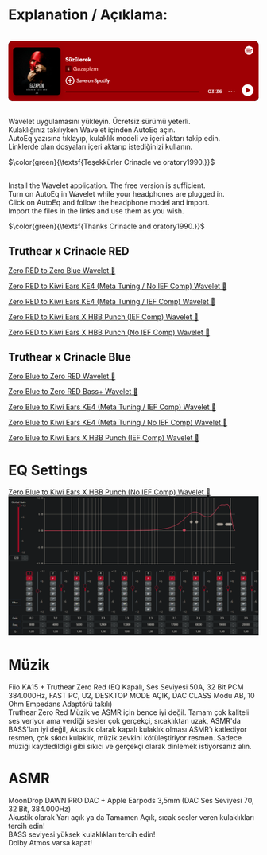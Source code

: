 # Explanation / Açıklama:
<br>
<a href="https://open.spotify.com/track/4c8GowvkAkbzC4RqdH0SQV"><img src="https://raw.githubusercontent.com/ny4rlk0/Truthear-x-Crinacle-Zero/main/spotify.png" alt="Spotify Süzülerek - Gazapizm" style=""></a>
<br>

##
Wavelet uygulamasını yükleyin. Ücretsiz sürümü yeterli.<br>
Kulaklığınız takılıyken Wavelet içinden AutoEq açın.<br>
AutoEq yazısına tıklayıp, kulaklık modeli ve içeri aktarı takip edin.<br>
Linklerde olan dosyaları içeri aktarıp istediğinizi kullanın.<br>

$\color{green}{\textsf{Teşekkürler Crinacle ve oratory1990.}}$ <br>

##
Install the Wavelet application. The free version is sufficient.<br>
Turn on AutoEq in Wavelet while your headphones are plugged in.<br>
Click on AutoEq and follow the headphone model and import.<br>
Import the files in the links and use them as you wish.<br>

$\color{green}{\textsf{Thanks Crinacle and oratory1990.}}$ <br>

## Truthear x Crinacle RED
<a href="https://github.com/ny4rlk0/Truthear-x-Crinacle-Zero/releases/download/release/Truthear.x.Crinacle.Zero.RED.to.Zero.Blue.Wavelet.GraphicEq.txt">Zero RED to Zero Blue Wavelet 💾</a><br>
<!--<a href="https://github.com/ny4rlk0/Truthear-x-Crinacle-Zero/releases/download/release/Truthear.x.Crinacle.Zero.RED.to.Zero.Blue.EqualizerAPO.ParametricEq.txt">Zero RED to Zero Blue EqualizerAPO ParametricEQ 💾</a><br>-->
<!--<a href="https://github.com/ny4rlk0/Truthear-x-Crinacle-Zero/releases/download/release/Truthear.x.Crinacle.Zero.RED.to.Zero.Blue.EqualizerAPO.GraphicEq.txt">Zero RED to Zero Blue EqualizerAPO GraphicEQ 💾</a><br>-->

<!--<a href="https://github.com/ny4rlk0/Truthear-x-Crinacle-Zero/releases/download/release/Truthear.Zero.Red.to.Kiwi.Ears.KE4.Meta.Tuning.EqualizerAPO.Filters.txt">Zero RED to Kiwi Ears KE4 (Meta Tuning / No IEF Comp) EqualizerAPO GraphicEQ 💾</a><br>-->
<a href="https://github.com/ny4rlk0/Truthear-x-Crinacle-Zero/releases/download/release/Truthear.Zero.Red.to.Kiwi.Ears.KE4.Meta.Tuning.Wavelet.Graphic.Filters.txt">Zero RED to Kiwi Ears KE4 (Meta Tuning / No IEF Comp) Wavelet 💾</a><br>
<!--<a href="https://github.com/ny4rlk0/Truthear-x-Crinacle-Zero/releases/download/release/Truthear.Zero.Red.to.Kiwi.Ears.KE4.Meta.Tuning.IEF.Comp.EqualizerAPO.Filters.txt">Zero RED to Kiwi Ears KE4 (Meta Tuning / IEF Comp) EqualizerAPO GraphicEQ 💾</a><br>-->
<a href="https://github.com/ny4rlk0/Truthear-x-Crinacle-Zero/releases/download/release/Truthear.Zero.Red.to.Kiwi.Ears.KE4.Meta.Tuning.IEF.Comp.Wavelet.Graphic.Filters.txt">Zero RED to Kiwi Ears KE4 (Meta Tuning / IEF Comp) Wavelet 💾</a><br>
<!--<a href="https://github.com/ny4rlk0/Truthear-x-Crinacle-Zero/releases/download/release/TruthEar.X.Crinacle.ZERO.RED.to.Kiwi.Ears.X.HBB.Punch.IEF.Comp.EqualizerAPO.Filters.txt">Zero RED to Kiwi Ears X HBB Punch (IEF Comp) EqualizerAPO GraphicEQ 💾</a><br>-->
<a href="https://github.com/ny4rlk0/Truthear-x-Crinacle-Zero/releases/download/release/TruthEar.X.Crinacle.ZERO.RED.to.Kiwi.Ears.X.HBB.Punch.IEF.Comp.Wavelet.Graphic.Filters.txt">Zero RED to Kiwi Ears X HBB Punch (IEF Comp) Wavelet 💾</a><br>
<!--<a href="https://github.com/ny4rlk0/Truthear-x-Crinacle-Zero/releases/download/release/TruthEar.X.Crinacle.ZERO.RED.to.Kiwi.Ears.X.HBB.Punch.No.IEF.Comp.EqualizerAPO.Filters.txt">Zero RED to Kiwi Ears X HBB Punch (No IEF Comp) EqualizerAPO GraphicEQ 💾</a><br>-->
<a href="https://github.com/ny4rlk0/Truthear-x-Crinacle-Zero/releases/download/release/TruthEar.X.Crinacle.ZERO.RED.to.Kiwi.Ears.X.HBB.Punch.No.IEF.Comp.Wavelet.Graphic.Filters.txt">Zero RED to Kiwi Ears X HBB Punch (No IEF Comp) Wavelet 💾</a><br>

## Truthear x Crinacle Blue
<a href="https://github.com/ny4rlk0/Truthear-x-Crinacle-Zero/releases/download/release/Truthear.x.Crinacle.Zero.Blue.to.Zero.RED.Wavelet.GraphicEq.txt">Zero Blue to Zero RED Wavelet 💾</a><br>
<!--<a href="https://github.com/ny4rlk0/Truthear-x-Crinacle-Zero/releases/download/release/Truthear.x.Crinacle.Zero.Blue.to.Zero.RED.EqualizerAPO.ParametricEq.txt">Zero Blue to Zero RED EqualizerAPO ParametricEQ 💾</a><br>
<a href="https://github.com/ny4rlk0/Truthear-x-Crinacle-Zero/releases/download/release/Truthear.x.Crinacle.Zero.Blue.to.Zero.RED.EqualizerAPO.GraphicEq.txt">Zero Blue to Zero RED EqualizerAPO GraphicEQ 💾</a><br>-->
<a href="https://github.com/ny4rlk0/Truthear-x-Crinacle-Zero/releases/download/release/Truthear.x.Crinacle.Zero.Blue.to.Zero.RED.Bass+.Wavelet.GraphicEq.txt">Zero Blue to Zero RED Bass+ Wavelet 💾</a><br>
<!--<a href="https://github.com/ny4rlk0/Truthear-x-Crinacle-Zero/releases/download/release/Truthear.x.Crinacle.Zero.Blue.to.Zero.RED.Bass+.EqualizerAPO.ParametricEq.txt">Zero Blue to Zero RED Bass+ EqualizerAPO ParametricEQ 💾</a><br>
<a href="https://github.com/ny4rlk0/Truthear-x-Crinacle-Zero/releases/download/release/Truthear.x.Crinacle.Zero.Blue.to.Zero.RED.Bass+.EqualizerAPO.GraphicEq.txt">Zero Blue to Zero RED Bass+ EqualizerAPO GraphicEQ 💾</a><br>-->

<!--<a href="https://github.com/ny4rlk0/Truthear-x-Crinacle-Zero/releases/download/release/Truthear.Zero.Blue.to.Kiwi.Ears.KE4.Meta.Tuning.IEF.Comp.EqualizerAPO.Filters.txt">Zero Blue to Kiwi Ears KE4 (Meta Tuning / IEF Comp) EqualizerAPO GraphicEQ 💾</a><br>-->
<a href="https://github.com/ny4rlk0/Truthear-x-Crinacle-Zero/releases/download/release/Truthear.Zero.Blue.to.Kiwi.Ears.KE4.Meta.Tuning.IEF.Comp.Wavelet.Graphic.Filters.txt">Zero Blue to Kiwi Ears KE4 (Meta Tuning / IEF Comp) Wavelet 💾</a><br>
<!--<a href="https://github.com/ny4rlk0/Truthear-x-Crinacle-Zero/releases/download/release/Truthear.Zero.Blue.to.Kiwi.Ears.KE4.Meta.Tuning.No.IEF.Comp.EqualizerAPO.Filters.txt">Zero Blue to Kiwi Ears KE4 (Meta Tuning / No IEF Comp) EqualizerAPO GraphicEQ 💾</a><br>-->
<a href="https://github.com/ny4rlk0/Truthear-x-Crinacle-Zero/releases/download/release/Truthear.Zero.Blue.to.Kiwi.Ears.KE4.Meta.Tuning.No.IEF.Comp.Wavelet.Graphic.Filters.txt">Zero Blue to Kiwi Ears KE4 (Meta Tuning / No IEF Comp) Wavelet 💾</a><br>
<!--<a href="https://github.com/ny4rlk0/Truthear-x-Crinacle-Zero/releases/download/release/TruthEar.X.Crinacle.ZERO.Blue.to.Kiwi.Ears.X.HBB.Punch.IEF.Comp.EqualizerAPO.Filters.txt">Zero Blue to Kiwi Ears X HBB Punch (IEF Comp) EqualizerAPO GraphicEQ 💾</a><br>-->
<a href="https://github.com/ny4rlk0/Truthear-x-Crinacle-Zero/releases/download/release/TruthEar.X.Crinacle.ZERO.Blue.to.Kiwi.Ears.X.HBB.Punch.IEF.Comp.Wavelet.Graphic.Filters.txt">Zero Blue to Kiwi Ears X HBB Punch (IEF Comp) Wavelet 💾</a><br>
<!--<a href="https://github.com/ny4rlk0/Truthear-x-Crinacle-Zero/releases/download/release/TruthEar.X.Crinacle.ZERO.Blue.to.Kiwi.Ears.X.HBB.Punch.No.IEF.Comp.EqualizerAPO.Filters.txt">Zero Blue to Kiwi Ears X HBB Punch (No IEF Comp) EqualizerAPO GraphicEQ 💾</a><br>-->
# EQ Settings 
<a href="https://github.com/ny4rlk0/Truthear-x-Crinacle-Zero/releases/download/release/TruthEar.X.Crinacle.ZERO.Blue.to.Kiwi.Ears.X.HBB.Punch.No.IEF.Comp.Wavelet.Graphic.Filters.txt">Zero Blue to Kiwi Ears X HBB Punch (No IEF Comp) Wavelet 💾</a><br>
<a href="https://raw.githubusercontent.com/ny4rlk0/Truthear-x-Crinacle-Zero/refs/heads/main/Fiio%20KA15%20-%20Thurthear%20x%20Zero%20Red%20%2B%2010%20Ohm%20Bass%20Adapter.png"><img src="https://raw.githubusercontent.com/ny4rlk0/Truthear-x-Crinacle-Zero/refs/heads/main/Fiio%20KA15%20-%20Thurthear%20x%20Zero%20Red%20%2B%2010%20Ohm%20Bass%20Adapter.png" alt="Fiio KA15" style=""></a>
<br>
# Müzik
Fiio KA15 + Truthear Zero Red (EQ Kapalı, Ses Seviyesi 50A, 32 Bit PCM 384.000Hz, FAST PC, U2, DESKTOP MODE AÇIK, DAC CLASS Modu AB, 10 Ohm Empedans Adaptörü takılı)<br>
Truthear Zero Red Müzik ve ASMR için bence iyi değil. Tamam çok kaliteli ses veriyor ama verdiği sesler çok gerçekçi, sıcaklıktan uzak, ASMR'da BASS'ları iyi değil, Akustik olarak kapalı kulaklık olması ASMR'ı katlediyor resmen, çok sıkıcı kulaklık, müzik zevkini kötüleştiriyor resmen. Sadece müziği kaydedildiği gibi sıkıcı ve gerçekçi olarak dinlemek istiyorsanız alın.
# ASMR
MoonDrop DAWN PRO DAC + Apple Earpods 3,5mm (DAC Ses Seviyesi 70, 32 Bit, 384.000Hz)<br>
Akustik olarak Yarı açık ya da Tamamen Açık, sıcak sesler veren kulaklıkları tercih edin!<br>
BASS seviyesi yüksek kulaklıkları tercih edin!<br>
Dolby Atmos varsa kapat!

